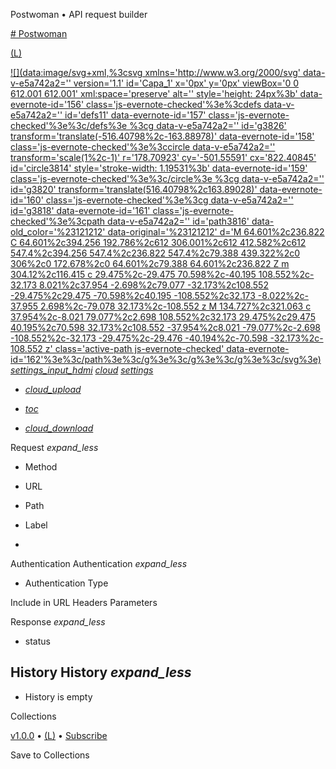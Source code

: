 Postwoman • API request builder

[# Postwoman](https://postwoman.io/)

[(L)](https://github.com/liyasthomas/postwoman)

[![](data:image/svg+xml,%3csvg xmlns='http://www.w3.org/2000/svg' data-v-e5a742a2='' version='1.1' id='Capa_1' x='0px' y='0px' viewBox='0 0 612.001 612.001' xml:space='preserve' alt='' style='height: 24px%3b' data-evernote-id='156' class='js-evernote-checked'%3e%3cdefs data-v-e5a742a2='' id='defs11' data-evernote-id='157' class='js-evernote-checked'%3e%3c/defs%3e %3cg data-v-e5a742a2='' id='g3826' transform='translate(-516.40798%2c-163.88978)' data-evernote-id='158' class='js-evernote-checked'%3e%3ccircle data-v-e5a742a2='' transform='scale(1%2c-1)' r='178.70923' cy='-501.55591' cx='822.40845' id='circle3814' style='stroke-width: 1.19531%3b' data-evernote-id='159' class='js-evernote-checked'%3e%3c/circle%3e %3cg data-v-e5a742a2='' id='g3820' transform='translate(516.40798%2c163.89028)' data-evernote-id='160' class='js-evernote-checked'%3e%3cg data-v-e5a742a2='' id='g3818' data-evernote-id='161' class='js-evernote-checked'%3e%3cpath data-v-e5a742a2='' id='path3816' data-old_color='%23121212' data-original='%23121212' d='M 64.601%2c236.822 C 64.601%2c394.256 192.786%2c612 306.001%2c612 412.582%2c612 547.4%2c394.256 547.4%2c236.822 547.4%2c79.388 439.322%2c0 306%2c0 172.678%2c0 64.601%2c79.388 64.601%2c236.822 Z m 304.12%2c116.415 c 29.475%2c-29.475 70.598%2c-40.195 108.552%2c-32.173 8.021%2c37.954 -2.698%2c79.077 -32.173%2c108.552 -29.475%2c29.475 -70.598%2c40.195 -108.552%2c32.173 -8.022%2c-37.955 2.698%2c-79.078 32.173%2c-108.552 z M 134.727%2c321.063 c 37.954%2c-8.021 79.077%2c2.698 108.552%2c32.173 29.475%2c29.475 40.195%2c70.598 32.173%2c108.552 -37.954%2c8.021 -79.077%2c-2.698 -108.552%2c-32.173 -29.475%2c-29.476 -40.194%2c-70.598 -32.173%2c-108.552 z' class='active-path js-evernote-checked' data-evernote-id='162'%3e%3c/path%3e%3c/g%3e%3c/g%3e%3c/g%3e%3c/svg%3e)](https://postwoman.io/)  [*settings_input_hdmi*](https://postwoman.io/websocket)  [*cloud*](https://postwoman.io/graphql)  [*settings*](https://postwoman.io/settings)

- [*cloud_upload*](https://postwoman.io/#request)

- [*toc*](https://postwoman.io/#options)

- [*cloud_download*](https://postwoman.io/#response)

Request  *expand_less*

- Method

- URL

- Path

- Label

-

 Authentication
Authentication  *expand_less*

- Authentication Type

 Include in URL
 Headers  Parameters

Response  *expand_less*

- status

 History
History  *expand_less*
-

- History is empty

 Collections

[v1.0.0](https://github.com/liyasthomas/postwoman/releases/tag/v1.0.0) •   [(L)](https://liyasthomas.web.app/) • [Subscribe](https://postwoman.launchaco.com/)

Save to Collections